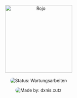 <div align="center">
    <img src="https://media.discordapp.net/attachments/1384780454825299968/1384938356491943946/image.png?ex=68ad3d1b&is=68abeb9b&hm=e24f21d4ac56f14e11a9277758ec8b27e60a242858bd46460164c4df9dd5055a&=&format=webp&quality=lossless" alt="Rojo" height="217" />
</div>

<div>&nbsp;</div>

<div align="center">
<img 
  src="https://img.shields.io/badge/Status-Wartungsarbeiten-orange?style=flat&logo=wrench&logoColor=white&labelColor=grey" 
  alt="Status: Wartungsarbeiten" 
  style="border-radius:20px;" />

<img 
  src="https://img.shields.io/badge/made by:-dxnis.cutz-red?style=flat&logo=wrench&logoColor=white&labelColor=grey" 
  alt="Made by: dxnis.cutz" 
  style="border-radius:20px;" />
</div>
